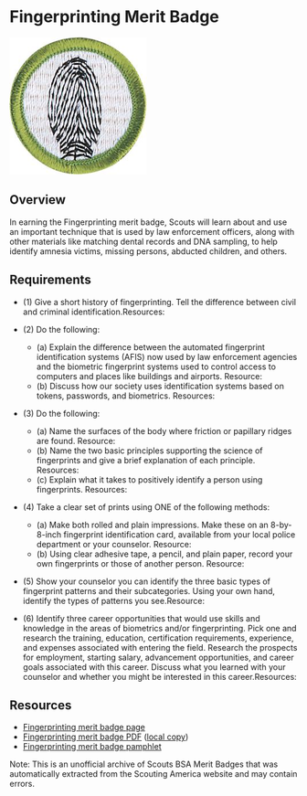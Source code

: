 

# Fingerprinting Merit Badge

![Fingerprinting Merit Badge](images/fingerprinting-merit-badge.jpg)

## Overview



In earning the Fingerprinting merit badge, Scouts will learn about and use an important technique that is used by law enforcement officers, along with other materials like matching dental records and DNA sampling, to help identify amnesia victims, missing persons, abducted children, and others.

## Requirements

* (1) Give a short history of fingerprinting. Tell the difference between civil and criminal identification.Resources:
* (2) Do the following:
    * (a) Explain the difference between the automated fingerprint identification systems (AFIS) now used by law enforcement agencies and the biometric fingerprint systems used to control access to computers and places like buildings and airports. Resource:
    * (b) Discuss how our society uses identification systems based on tokens, passwords, and biometrics. Resources:


* (3) Do the following:
    * (a) Name the surfaces of the body where friction or papillary ridges are found. Resource:
    * (b) Name the two basic principles supporting the science of fingerprints and give a brief explanation of each principle. Resources:
    * (c) Explain what it takes to positively identify a person using fingerprints. Resources:


* (4) Take a clear set of prints using ONE of the following methods:
    * (a) Make both rolled and plain impressions. Make these on an 8-by-8-inch fingerprint identification card, available from your local police department or your counselor. Resource:
    * (b) Using clear adhesive tape, a pencil, and plain paper, record your own fingerprints or those of another person. Resource:


* (5) Show your counselor you can identify the three basic types of fingerprint patterns and their subcategories. Using your own hand, identify the types of patterns you see.Resource:
* (6) Identify three career opportunities that would use skills and knowledge in the areas of biometrics and/or fingerprinting. Pick one and research the training, education, certification requirements, experience, and expenses associated with entering the field. Research the prospects for employment, starting salary, advancement opportunities, and career goals associated with this career. Discuss what you learned with your counselor and whether you might be interested in this career.Resources:


## Resources

- [Fingerprinting merit badge page](https://www.scouting.org/merit-badges/fingerprinting/)
- [Fingerprinting merit badge PDF](https://filestore.scouting.org/filestore/Merit_Badge_ReqandRes/Pamphlets/Fingerprinting_2025.pdf) ([local copy](files/fingerprinting-merit-badge.pdf))
- [Fingerprinting merit badge pamphlet](https://www.scoutshop.org/fingerprinting-merit-badge-pamphlet-650716.html)

Note: This is an unofficial archive of Scouts BSA Merit Badges that was automatically extracted from the Scouting America website and may contain errors.